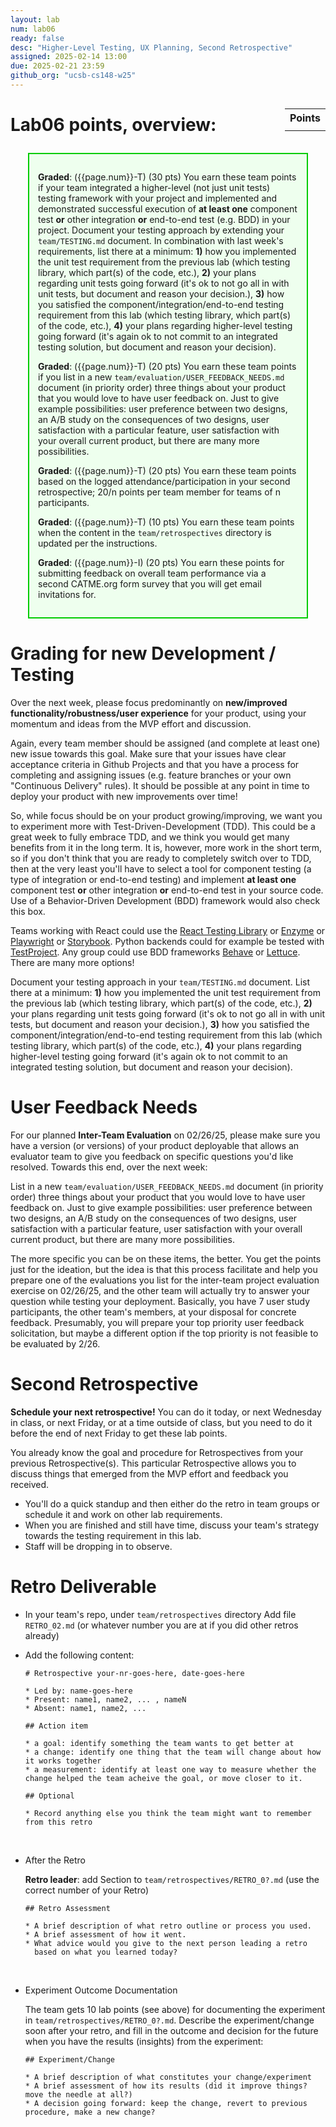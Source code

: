 ```yaml
---
layout: lab
num: lab06
ready: false
desc: "Higher-Level Testing, UX Planning, Second Retrospective"
assigned: 2025-02-14 13:00
due: 2025-02-21 23:59
github_org: "ucsb-cs148-w25"
---
```


<style>
div.grade { margin: 2em; padding: 1em; border: 2px solid #0c0; background-color: #efe; }   
</style>

<div style="float:right; width: auto;">

<table style="margin-top:1em;">
<tr>
   <th>Points</th>
</tr>
<tr>
   <td class="pointCount"></td>
</tr>
</table>

</div>


# Lab06 points, overview:   

<div class="grade" markdown="1">

**Graded**: ({{page.num}}-T) (30 pts) You earn these team points if your team integrated a higher-level (not just unit tests) testing framework with your project and implemented and demonstrated successful execution of **at least one** component test **or** other integration **or** end-to-end test (e.g. BDD) in your project. Document your testing approach by extending your `team/TESTING.md` document. In combination with last week's requirements, list there at a minimum: **1)** how you implemented the unit test requirement from the previous lab (which testing library, which part(s) of the code, etc.), **2)** your plans regarding unit tests going forward (it's ok to not go all in with unit tests, but document and reason your decision.), **3)** how you satisfied the component/integration/end-to-end testing requirement from this lab (which testing library, which part(s) of the code, etc.), **4)** your plans regarding higher-level testing going forward (it's again ok to not commit to an integrated testing solution, but document and reason your decision).  

**Graded**: ({{page.num}}-T) (20 pts) You earn these team points if you list in a new `team/evaluation/USER_FEEDBACK_NEEDS.md` document (in priority order) three things about your product that you would love to have user feedback on. Just to give example possibilities: user preference between two designs, an A/B study on the consequences of two designs, user satisfaction with a particular feature, user satisfaction with your overall current product, but there are many more possibilities. 

**Graded**: ({{page.num}}-T) (20 pts) You earn these team points based on the logged attendance/participation in your second retrospective; 20/n points per team member for teams of n participants.

**Graded**: ({{page.num}}-T) (10 pts) You earn these team points when the content in the `team/retrospectives` directory is updated per the instructions.

**Graded**: ({{page.num}}-I) (20 pts) You earn these points for submitting feedback on overall team performance via a second CATME.org form survey that you will get email invitations for.
</div>

# Grading for new Development / Testing 

Over the next week, please focus predominantly on **new/improved functionality/robustness/user experience** for your product, using your momentum and ideas from the MVP effort and discussion. 

Again, every team member should be assigned (and complete at least one) new issue towards this goal. Make sure that your issues have clear acceptance criteria in Github Projects and that you have a process for completing and assigning issues (e.g. feature branches or your own "Continuous Delivery" rules). It should be possible at any point in time to deploy your product with new improvements over time! 

So, while focus should be on your product growing/improving, we want you to experiment more with Test-Driven-Development (TDD). This could be a great week to fully embrace TDD, and we think you would get many benefits from it in the long term. It is, however, more work in the short term, so if you don't think that you are ready to completely switch over to TDD, then at the very least you'll have to select a tool for component testing (a type of integration or end-to-end testing) and implement **at least one** component test **or** other integration **or** end-to-end test in your source code. Use of a Behavior-Driven Development (BDD) framework would also check this box.  

Teams working with React could use the [React Testing Library](https://testing-library.com/docs/react-testing-library/intro/) or [Enzyme](https://enzymejs.github.io/enzyme/) or [Playwright](https://playwright.dev/) or [Storybook](https://ucsb-cs148.github.io/jstopics/react_storybook/). Python backends could for example be tested with [TestProject](https://testproject.io/). Any group could use BDD frameworks [Behave](https://behave.readthedocs.io/) or [Lettuce](http://lettuce.it/). There are many more options! 

Document your testing approach in your `team/TESTING.md` document. List there at a minimum: **1)** how you implemented the unit test requirement from the previous lab (which testing library, which part(s) of the code, etc.), **2)** your plans regarding unit tests going forward (it's ok to not go all in with unit tests, but document and reason your decision.), **3)** how you satisfied the component/integration/end-to-end testing requirement from this lab (which testing library, which part(s) of the code, etc.), **4)** your plans regarding higher-level testing going forward (it's again ok to not commit to an integrated testing solution, but document and reason your decision).

# User Feedback Needs

For our planned **Inter-Team Evaluation** on 02/26/25, please make sure you have a version (or versions) of your product deployable that allows an evaluator team to give you feedback on specific questions you'd like resolved. Towards this end, over the next week: 

List in a new `team/evaluation/USER_FEEDBACK_NEEDS.md` document (in priority order) three things about your product that you would love to have user feedback on. Just to give example possibilities: user preference between two designs, an A/B study on the consequences of two designs, user satisfaction with a particular feature, user satisfaction with your overall current product, but there are many more possibilities. 

The more specific you can be on these items, the better. You get the points just for the ideation, but the idea is that this process facilitate and help you prepare one of the evaluations you list for the inter-team project evaluation exercise on 02/26/25, and the other team will actually try to answer your question while testing your deployment. Basically, you have 7 user study participants, the other team's members, at your disposal for concrete feedback. Presumably, you will prepare your top priority user feedback solicitation, but maybe a different option if the top priority is not feasible to be evaluated by 2/26. 
 

# Second Retrospective

**Schedule your next retrospective!** You can do it today, or next Wednesday in class, or next Friday, or at a time outside of class, but you need to do it before the end of next Friday to get these lab points.  

You already know the goal and procedure for Retrospectives from your previous Retrospective(s). This particular Retrospective allows you to discuss things that emerged from the MVP effort and feedback you received.

* You'll do a quick standup and then either do the retro in team groups or schedule it and work on other lab requirements. 
* When you are finished and still have time, discuss your team's strategy towards the testing requirement in this lab.   
* Staff will be dropping in to observe.

# Retro Deliverable

* In your team's repo, under `team/retrospectives` directory
  Add file `RETRO_02.md` (or whatever number you are at if you did other retros already)

* Add the following content:

  ```
  # Retrospective your-nr-goes-here, date-goes-here 

  * Led by: name-goes-here
  * Present: name1, name2, ... , nameN
  * Absent: name1, name2, ...

  ## Action item

  * a goal: identify something the team wants to get better at
  * a change: identify one thing that the team will change about how it works together
  * a measurement: identify at least one way to measure whether the change helped the team acheive the goal, or move closer to it.

  ## Optional

  * Record anything else you think the team might want to remember from this retro
  ```
  &nbsp;


- After the Retro

  **Retro leader**: add Section to `team/retrospectives/RETRO_0?.md` (use the correct number of your Retro)

  ```
  ## Retro Assessment

  * A brief description of what retro outline or process you used.
  * A brief assessment of how it went.
  * What advice would you give to the next person leading a retro
    based on what you learned today?
  ```
  &nbsp;

- Experiment Outcome Documentation 

  The team gets 10 lab points (see above) for documenting the experiment in `team/retrospectives/RETRO_0?.md`. Describe the experiment/change soon after your retro, and fill in the outcome and decision for the future when you have the results (insights) from the experiment: 
  ```
  ## Experiment/Change

  * A brief description of what constitutes your change/experiment
  * A brief assessment of how its results (did it improve things? move the needle at all?)
  * A decision going forward: keep the change, revert to previous procedure, make a new change? 
  ```

